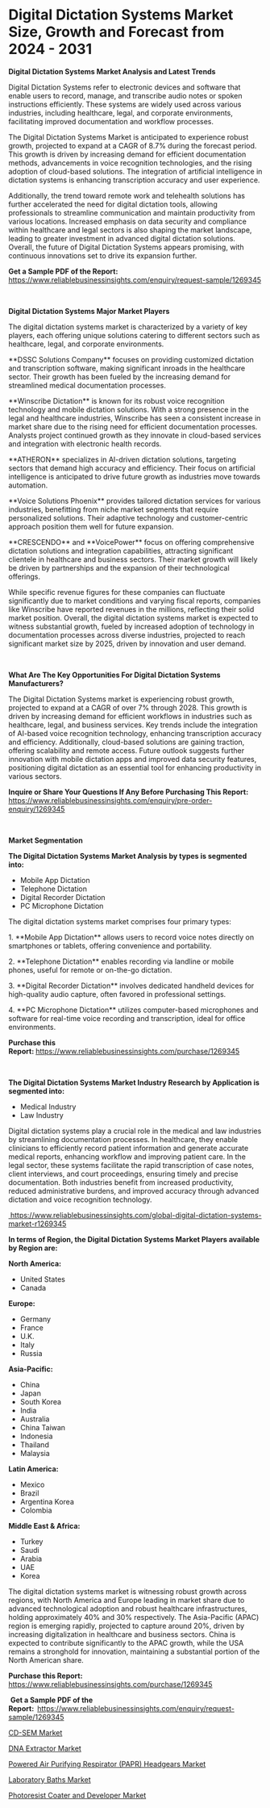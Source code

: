 <p><h1>Digital Dictation Systems Market Size, Growth and Forecast from 2024 - 2031</h1></p><p><strong>Digital Dictation Systems Market Analysis and Latest Trends</strong></p>
<p><p>Digital Dictation Systems refer to electronic devices and software that enable users to record, manage, and transcribe audio notes or spoken instructions efficiently. These systems are widely used across various industries, including healthcare, legal, and corporate environments, facilitating improved documentation and workflow processes.</p><p>The Digital Dictation Systems Market is anticipated to experience robust growth, projected to expand at a CAGR of 8.7% during the forecast period. This growth is driven by increasing demand for efficient documentation methods, advancements in voice recognition technologies, and the rising adoption of cloud-based solutions. The integration of artificial intelligence in dictation systems is enhancing transcription accuracy and user experience.</p><p>Additionally, the trend toward remote work and telehealth solutions has further accelerated the need for digital dictation tools, allowing professionals to streamline communication and maintain productivity from various locations. Increased emphasis on data security and compliance within healthcare and legal sectors is also shaping the market landscape, leading to greater investment in advanced digital dictation solutions. Overall, the future of Digital Dictation Systems appears promising, with continuous innovations set to drive its expansion further.</p></p>
<p><strong>Get a Sample PDF of the Report:&nbsp;</strong> <a href="https://www.reliablebusinessinsights.com/enquiry/request-sample/1269345?utm_campaign=1399&utm_medium=2&utm_source=Github&utm_content=ia&utm_term=30092024&utm_id=digital-dictation-systems">https://www.reliablebusinessinsights.com/enquiry/request-sample/1269345</a></p>
<p>&nbsp;</p>
<p><strong>Digital Dictation Systems Major Market Players</strong></p>
<p><p>The digital dictation systems market is characterized by a variety of key players, each offering unique solutions catering to different sectors such as healthcare, legal, and corporate environments. </p><p>**DSSC Solutions Company** focuses on providing customized dictation and transcription software, making significant inroads in the healthcare sector. Their growth has been fueled by the increasing demand for streamlined medical documentation processes. </p><p>**Winscribe Dictation** is known for its robust voice recognition technology and mobile dictation solutions. With a strong presence in the legal and healthcare industries, Winscribe has seen a consistent increase in market share due to the rising need for efficient documentation processes. Analysts project continued growth as they innovate in cloud-based services and integration with electronic health records.</p><p>**ATHERON** specializes in AI-driven dictation solutions, targeting sectors that demand high accuracy and efficiency. Their focus on artificial intelligence is anticipated to drive future growth as industries move towards automation.</p><p>**Voice Solutions Phoenix** provides tailored dictation services for various industries, benefitting from niche market segments that require personalized solutions. Their adaptive technology and customer-centric approach position them well for future expansion.</p><p>**CRESCENDO** and **VoicePower** focus on offering comprehensive dictation solutions and integration capabilities, attracting significant clientele in healthcare and business sectors. Their market growth will likely be driven by partnerships and the expansion of their technological offerings.</p><p>While specific revenue figures for these companies can fluctuate significantly due to market conditions and varying fiscal reports, companies like Winscribe have reported revenues in the millions, reflecting their solid market position. Overall, the digital dictation systems market is expected to witness substantial growth, fueled by increased adoption of technology in documentation processes across diverse industries, projected to reach significant market size by 2025, driven by innovation and user demand.</p></p>
<p>&nbsp;</p>
<p><strong>What Are The Key Opportunities For Digital Dictation Systems Manufacturers?</strong></p>
<p><p>The Digital Dictation Systems market is experiencing robust growth, projected to expand at a CAGR of over 7% through 2028. This growth is driven by increasing demand for efficient workflows in industries such as healthcare, legal, and business services. Key trends include the integration of AI-based voice recognition technology, enhancing transcription accuracy and efficiency. Additionally, cloud-based solutions are gaining traction, offering scalability and remote access. Future outlook suggests further innovation with mobile dictation apps and improved data security features, positioning digital dictation as an essential tool for enhancing productivity in various sectors.</p></p>
<p><strong>Inquire or Share Your Questions If Any Before Purchasing This Report:</strong> <a href="https://www.reliablebusinessinsights.com/enquiry/pre-order-enquiry/1269345?utm_campaign=1399&utm_medium=2&utm_source=Github&utm_content=ia&utm_term=30092024&utm_id=digital-dictation-systems">https://www.reliablebusinessinsights.com/enquiry/pre-order-enquiry/1269345</a></p>
<p>&nbsp;</p>
<p><strong>Market Segmentation</strong></p>
<p><strong>The Digital Dictation Systems Market Analysis by types is segmented into:</strong></p>
<p><ul><li>Mobile App Dictation</li><li>Telephone Dictation</li><li>Digital Recorder Dictation</li><li>PC Microphone Dictation</li></ul></p>
<p><p>The digital dictation systems market comprises four primary types: </p><p>1. **Mobile App Dictation** allows users to record voice notes directly on smartphones or tablets, offering convenience and portability. </p><p>2. **Telephone Dictation** enables recording via landline or mobile phones, useful for remote or on-the-go dictation. </p><p>3. **Digital Recorder Dictation** involves dedicated handheld devices for high-quality audio capture, often favored in professional settings. </p><p>4. **PC Microphone Dictation** utilizes computer-based microphones and software for real-time voice recording and transcription, ideal for office environments.</p></p>
<p><strong>Purchase this Report:&nbsp;</strong><a href="https://www.reliablebusinessinsights.com/purchase/1269345?utm_campaign=1399&utm_medium=2&utm_source=Github&utm_content=ia&utm_term=30092024&utm_id=digital-dictation-systems">https://www.reliablebusinessinsights.com/purchase/1269345</a></p>
<p>&nbsp;</p>
<p><strong>The Digital Dictation Systems Market Industry Research by Application is segmented into:</strong></p>
<p><ul><li>Medical Industry</li><li>Law Industry</li></ul></p>
<p><p>Digital dictation systems play a crucial role in the medical and law industries by streamlining documentation processes. In healthcare, they enable clinicians to efficiently record patient information and generate accurate medical reports, enhancing workflow and improving patient care. In the legal sector, these systems facilitate the rapid transcription of case notes, client interviews, and court proceedings, ensuring timely and precise documentation. Both industries benefit from increased productivity, reduced administrative burdens, and improved accuracy through advanced dictation and voice recognition technology.</p></p>
<p><a href="https://www.reliablebusinessinsights.com/global-digital-dictation-systems-market-r1269345?utm_campaign=1399&utm_medium=2&utm_source=Github&utm_content=ia&utm_term=30092024&utm_id=digital-dictation-systems">&nbsp;https://www.reliablebusinessinsights.com/global-digital-dictation-systems-market-r1269345</a></p>
<p><strong>In terms of Region, the Digital Dictation Systems Market Players available by Region are:</strong></p>
<p>
    <p> <strong> North America: </strong>
        <ul>
            <li>United States</li>
            <li>Canada</li>
        </ul>
        </p> 
    <p> <strong> Europe: </strong>
        <ul>
            <li>Germany</li>
            <li>France</li>
            <li>U.K.</li>
            <li>Italy</li>
            <li>Russia</li>
        </ul>
        </p> 
    <p> <strong> Asia-Pacific: </strong>
        <ul>
            <li>China</li>
            <li>Japan</li>
            <li>South Korea</li>
            <li>India</li>
            <li>Australia</li>
            <li>China Taiwan</li>
            <li>Indonesia</li>
            <li>Thailand</li>
            <li>Malaysia</li>
        </ul>
        </p> 
    <p> <strong> Latin America: </strong>
        <ul>
            <li>Mexico</li>
            <li>Brazil</li>
            <li>Argentina Korea</li>
            <li>Colombia</li>
        </ul>
        </p> 
    <p> <strong> Middle East & Africa: </strong>
        <ul>
            <li>Turkey</li>
            <li>Saudi</li>
            <li>Arabia</li>
            <li>UAE</li>
            <li>Korea</li>
        </ul>
    </p>
    </p>
<p><p>The digital dictation systems market is witnessing robust growth across regions, with North America and Europe leading in market share due to advanced technological adoption and robust healthcare infrastructures, holding approximately 40% and 30% respectively. The Asia-Pacific (APAC) region is emerging rapidly, projected to capture around 20%, driven by increasing digitalization in healthcare and business sectors. China is expected to contribute significantly to the APAC growth, while the USA remains a stronghold for innovation, maintaining a substantial portion of the North American share.</p></p>
<p><strong>Purchase this Report: </strong><a href="https://www.reliablebusinessinsights.com/purchase/1269345?utm_campaign=1399&utm_medium=2&utm_source=Github&utm_content=ia&utm_term=30092024&utm_id=digital-dictation-systems">https://www.reliablebusinessinsights.com/purchase/1269345</a></p>
<p>&nbsp;<strong>Get a Sample PDF of the Report:&nbsp;&nbsp;</strong><a href="https://www.reliablebusinessinsights.com/enquiry/request-sample/1269345?utm_campaign=1399&utm_medium=2&utm_source=Github&utm_content=ia&utm_term=30092024&utm_id=digital-dictation-systems">https://www.reliablebusinessinsights.com/enquiry/request-sample/1269345</a></p>
<p><strong></strong></p>
<p><p><a href="https://issuu.com/reportprime-2/docs/cd-sem-market-size-2030.pptx_ede9268d58f093?utm_campaign=1399&utm_medium=2&utm_source=Github&utm_content=ia&utm_term=30092024&utm_id=digital-dictation-systems">CD-SEM Market</a></p><p><a href="https://www.linkedin.com/pulse/dna-extractor-market-industry-trends-forecast-period-b70fe?utm_campaign=1399&utm_medium=2&utm_source=Github&utm_content=ia&utm_term=30092024&utm_id=digital-dictation-systems">DNA Extractor Market</a></p><p><a href="https://github.com/olyy49keyt/Market-Research-Report-List-1/blob/main/powered-air-purifying-respirator-papr-headgears-market.md?utm_campaign=1399&utm_medium=2&utm_source=Github&utm_content=ia&utm_term=30092024&utm_id=digital-dictation-systems">Powered Air Purifying Respirator (PAPR) Headgears Market</a></p><p><a href="https://www.linkedin.com/pulse/navigating-laboratory-baths-market-expert-analysis-forecast-n4ese?utm_campaign=1399&utm_medium=2&utm_source=Github&utm_content=ia&utm_term=30092024&utm_id=digital-dictation-systems">Laboratory Baths Market</a></p><p><a href="https://issuu.com/reportprime-2/docs/photoresist-coater-and-developer-ma_2466f5ed948827?utm_campaign=1399&utm_medium=2&utm_source=Github&utm_content=ia&utm_term=30092024&utm_id=digital-dictation-systems">Photoresist Coater and Developer Market</a></p></p>